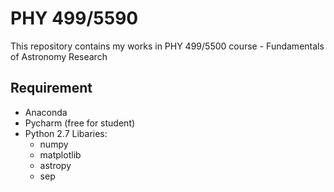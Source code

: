 # PHY 499/5590
This repository contains my works in PHY 499/5500 course - Fundamentals of Astronomy Research
## Requirement
- Anaconda
- Pycharm (free for student)
- Python 2.7
  Libaries: 
  - numpy
  - matplotlib
  - astropy
  - sep

